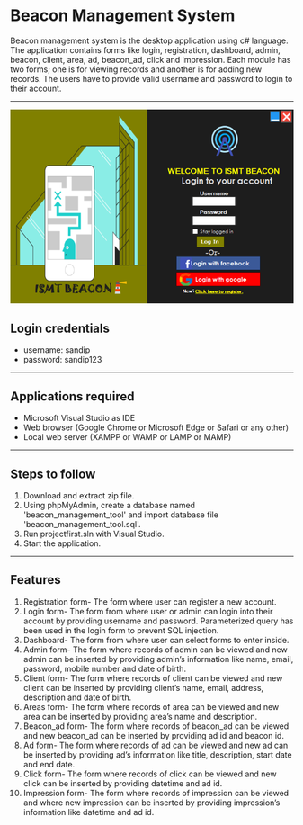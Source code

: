 # Beacon Management System

Beacon management system is the desktop application using c# language. The application contains forms like login, registration, dashboard, admin, beacon, client, area, ad, beacon_ad, click and impression. Each module has two forms; one is for viewing records and another is for adding new records. The users have to provide valid username and password to login to their account. 

---

![](loginform.png)

## Login credentials

- username: sandip
- password: sandip123

---

## Applications required

- Microsoft Visual Studio as IDE
- Web browser (Google Chrome or Microsoft Edge or Safari or any other)
- Local web server (XAMPP or WAMP or LAMP  or MAMP)

---

## Steps to follow

1. Download and extract zip file.
2. Using phpMyAdmin, create a database named 'beacon_management_tool' and import database file 'beacon_management_tool.sql'.
3. Run projectfirst.sln with Visual Studio.
5. Start the application.

---

## Features

1. Registration form- The form where user can register a new account.
2. Login form- The form from where user or admin can login into their account by providing username and password. Parameterized query has been used in the login form to prevent SQL injection.
3. Dashboard- The form from where user can select forms to enter inside.
4. Admin form- The form where records of admin can be viewed and new admin can be inserted by providing admin’s information like name, email, password, mobile number and date of birth.
5. Client form- The form where records of client can be viewed and new client can be inserted by providing client’s name, email, address, description and date of birth.
6. Areas form- The form where records of area can be viewed and new area can be inserted by providing area’s name and description.
7. Beacon_ad form- The form where records of beacon_ad can be viewed and new beacon_ad can be inserted by providing ad id and beacon id.
9. Ad form- The form where records of ad can be viewed and new ad can be inserted by providing ad’s information like title, description, start date and end date.
10. Click form- The form where records of click can be viewed and new click can be inserted by providing datetime and ad id.
11. Impression form- The form where records of impression can be viewed and where new impression can be inserted by providing impression’s information like datetime and ad id.
